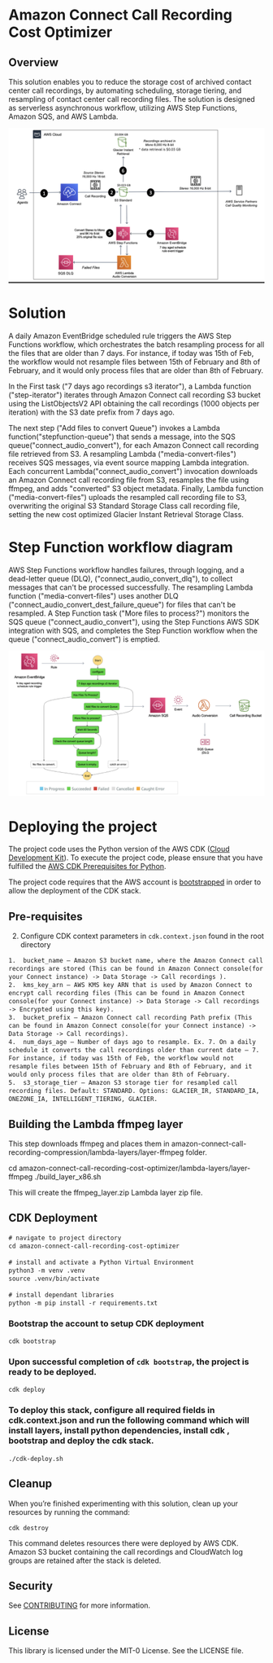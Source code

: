 # Amazon Connect Call Recording Cost Optimizer

## Overview

This solution enables you to reduce the storage cost of archived contact center call recordings, by automating scheduling, storage tiering, and resampling of contact center call recording files. The solution is designed as serverless asynchronous workflow, utilizing AWS Step Functions, Amazon SQS, and AWS Lambda. 


![Alt text](call-recordining-convert-arch-2.png?raw=true "Call Recording Conversion Solution")


# Solution
A daily Amazon EventBridge scheduled rule triggers the AWS Step Functions workflow, which orchestrates the batch resampling process for all the files that are older than 7 days. For instance, if today was 15th of Feb, the workflow would not resample files between 15th of February and 8th of February, and it would only process files that are older than 8th of February.

In the First task ("7 days ago recordings s3 iterator"), a Lambda function ("step-iterator") iterates through Amazon Connect call recording S3 bucket using the ListObjectsV2 API obtaining the call recordings (1000 objects per iteration) with the S3 date prefix from 7 days ago.

The next step ("Add files to convert Queue") invokes a Lambda function("stepfunction-queue") that sends a message, into the SQS queue("connect_audio_convert"), for each Amazon Connect call recording file retrieved from S3. A resampling Lambda ("media-convert-files") receives SQS messages, via event source mapping Lambda integration. Each concurrent Lambda("connect_audio_convert") invocation downloads an Amazon Connect call recording file from S3, resamples the file using ffmpeg, and adds "converted" S3 object metadata. Finally, Lambda function ("media-convert-files") uploads the resampled call recording file to S3, overwriting the original S3 Standard Storage Class call recording file, setting the new cost optimized Glacier Instant Retrieval Storage Class. 

# Step Function workflow diagram

AWS Step Functions workflow handles failures, through logging, and a dead-letter queue (DLQ), ("connect_audio_convert_dlq"), to collect messages that can't be processed successfully. The resampling Lambda function ("media-convert-files") uses another DLQ ("connect_audio_convert_dest_failure_queue") for files that can't be resampled. A Step Function task ("More files to process?") monitors the SQS queue ("connect_audio_convert"), using the Step Functions AWS SDK integration with SQS, and completes the Step Function workflow when the queue ("connect_audio_convert") is emptied.


![Alt text](call-recordining-convert-arch.png?raw=true "Call Recording Conversion Architecture Diagram")


# Deploying the project

The project code uses the Python version of the AWS CDK ([Cloud Development Kit](https://aws.amazon.com/cdk/)). To execute the project code, please ensure that you have fulfilled the [AWS CDK Prerequisites for Python](https://docs.aws.amazon.com/cdk/latest/guide/work-with-cdk-python.html).

The project code requires that the AWS account is [bootstrapped](https://docs.aws.amazon.com/de_de/cdk/latest/guide/bootstrapping.html) in order to allow the deployment of the CDK stack.

## Pre-requisites

2. Configure CDK context parameters in `cdk.context.json` found in the root directory

```
1.	bucket_name – Amazon S3 bucket name, where the Amazon Connect call recordings are stored (This can be found in Amazon Connect console(for your Connect instance) -> Data Storage -> Call recordings ).
2.	kms_key_arn – AWS KMS key ARN that is used by Amazon Connect to encrypt call recording files (This can be found in Amazon Connect console(for your Connect instance) -> Data Storage -> Call recordings -> Encrypted using this key).
3.	bucket_prefix – Amazon Connect call recording Path prefix (This can be found in Amazon Connect console(for your Connect instance) -> Data Storage -> Call recordings).
4.	num_days_age – Number of days ago to resample. Ex. 7. On a daily schedule it converts the call recordings older than current date – 7. For instance, if today was 15th of Feb, the workflow would not resample files between 15th of February and 8th of February, and it would only process files that are older than 8th of February.
5.	s3_storage_tier – Amazon S3 storage tier for resampled call recording files. Default: STANDARD. Options: GLACIER_IR, STANDARD_IA, ONEZONE_IA, INTELLIGENT_TIERING, GLACIER.

```
## Building the Lambda ffmpeg layer

This step downloads ffmpeg and places them in amazon-connect-call-recording-compression/lambda-layers/layer-ffmpeg folder.

cd amazon-connect-call-recording-cost-optimizer/lambda-layers/layer-ffmpeg
./build_layer_x86.sh

This will create the ffmpeg_layer.zip Lambda layer zip file.

## CDK Deployment

```
# navigate to project directory
cd amazon-connect-call-recording-cost-optimizer

# install and activate a Python Virtual Environment
python3 -m venv .venv
source .venv/bin/activate

# install dependant libraries
python -m pip install -r requirements.txt

```

### Bootstrap the account to setup CDK deployment

```
cdk bootstrap

```
### Upon successful completion of `cdk bootstrap`, the project is ready to be deployed.

```
cdk deploy 

```

### To deploy this stack, configure all required fields in cdk.context.json and run the following command which will install layers, install python dependencies, install cdk , bootstrap and deploy the cdk stack.

```
./cdk-deploy.sh

```


## Cleanup

When you’re finished experimenting with this solution, clean up your resources by running the command:

```
cdk destroy 

```

This command deletes resources there were deployed by AWS CDK. Amazon S3 bucket containing the call recordings and CloudWatch log groups are retained after the stack is deleted.

## Security

See [CONTRIBUTING](CONTRIBUTING.md#security-issue-notifications) for more information.

## License

This library is licensed under the MIT-0 License. See the LICENSE file.

